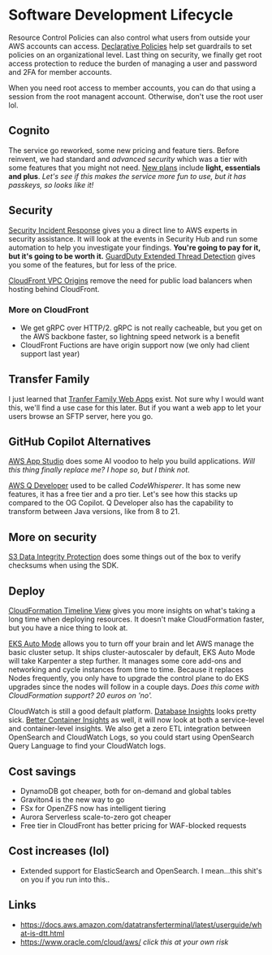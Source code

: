 # Software Development Lifecycle

Resource Control Policies can also control what users from outside your AWS accounts can access.
[Declarative Policies](https://docs.aws.amazon.com/organizations/latest/userguide/orgs_manage_policies_declarative.html) help
set guardrails to set policies on an organizational level. Last thing on security, we finally get root access protection to reduce
the burden of managing a user and password and 2FA for member accounts.

When you need root access to member accounts, you can do that using a session from the root managent account. Otherwise, don't use
the root user lol.

## Cognito

The service go reworked, some new pricing and feature tiers. Before reinvent, we had standard and _advanced security_ which was
a tier with some features that you might not need. [New plans](https://aws.amazon.com/cognito/pricing/) include **light, essentials and plus**.
_Let's see if this makes the service more fun to use, but it has passkeys, so looks like it!_

## Security

[Security Incident Response](https://aws.amazon.com/security-incident-response/) gives you a direct line to AWS experts in security assistance. 
It will look at the events in Security Hub and run some automation to help you investigate your findings. **You're going to pay
for it, but it's going to be worth it.** [GuardDuty Extended Thread Detection](https://docs.aws.amazon.com/guardduty/latest/ug/guardduty-extended-threat-detection.html)
gives you some of the features, but for less of the price.

[CloudFront VPC Origins](https://aws.amazon.com/blogs/aws/introducing-amazon-cloudfront-vpc-origins-enhanced-security-and-streamlined-operations-for-your-applications/) 
remove the need for public load balancers when hosting behind CloudFront.

### More on CloudFront

- We get gRPC over HTTP/2. gRPC is not really cacheable, but you get on the AWS backbone faster, so lightning speed network is a benefit
- CloudFront Fuctions are have origin support now (we only had client support last year)

## Transfer Family

I just learned that [Tranfer Family Web Apps](https://aws.amazon.com/aws-transfer-family/web-apps/) exist. Not sure why I would want this,
we'll find a use case for this later. But if you want a web app to let your users browse an SFTP server, here you go.

## GitHub Copilot Alternatives

[AWS App Studio](https://aws.amazon.com/appstudio/) does some AI voodoo to help you build applications. _Will this thing finally replace me?
I hope so, but I think not._

[AWS Q Developer](https://aws.amazon.com/q/developer/) used to be called _CodeWhisperer_. It has some new features, it has a free tier and a
pro tier. Let's see how this stacks up compared to the OG Copilot. Q Developer also has the capability to transform between Java versions, like
from 8 to 21.

## More on security

[S3 Data Integrity Protection]([https://aws.amazon.com/blogs/aws/introducing-default-data-integrity-protections-for-new-objects-in-amazon-s3/) does some
things out of the box to verify checksums when using the SDK.

## Deploy

[CloudFormation Timeline View](https://aws.amazon.com/blogs/devops/peek-inside-your-aws-cloudformation-deployments-with-timeline-view/) gives you more insights
on what's taking a long time when deploying resources. It doesn't make CloudFormation faster, but you have a nice thing to look at.

[EKS Auto Mode](https://docs.aws.amazon.com/eks/latest/userguide/automode.html) allows you to turn off your brain and let AWS manage the basic cluster setup.
It ships cluster-autoscaler by default, EKS Auto Mode will take Karpenter a step further. It manages some core add-ons and networking and cycle instances
from time to time. Because it replaces Nodes frequently, you only have to upgrade the control plane to do EKS upgrades since the nodes will follow in a couple days.
_Does this come with CloudFormation support? 20 euros on 'no'._

CloudWatch is still a good default platform. [Database Insights](https://docs.aws.amazon.com/AmazonCloudWatch/latest/monitoring/Database-Insights.html) looks pretty
sick. [Better Container Insights](https://docs.aws.amazon.com/AmazonCloudWatch/latest/monitoring/Container-Insights-upgrade-enhanced.html) as well, it will now look at
both a service-level and container-level insights. We also get a zero ETL integration between OpenSearch and CloudWatch Logs, so you could start using OpenSearch Query
Language to find your CloudWatch logs.

## Cost savings

- DynamoDB got cheaper, both for on-demand and global tables
- Graviton4 is the new way to go
- FSx for OpenZFS now has intelligent tiering
- Aurora Serverless scale-to-zero got cheaper
- Free tier in CloudFront has better pricing for WAF-blocked requests

## Cost increases (lol)

- Extended support for ElasticSearch and OpenSearch. I mean...this shit's on you if you run into this..

## Links

- <https://docs.aws.amazon.com/datatransferterminal/latest/userguide/what-is-dtt.html>
- <https://www.oracle.com/cloud/aws/> _click this at your own risk_
